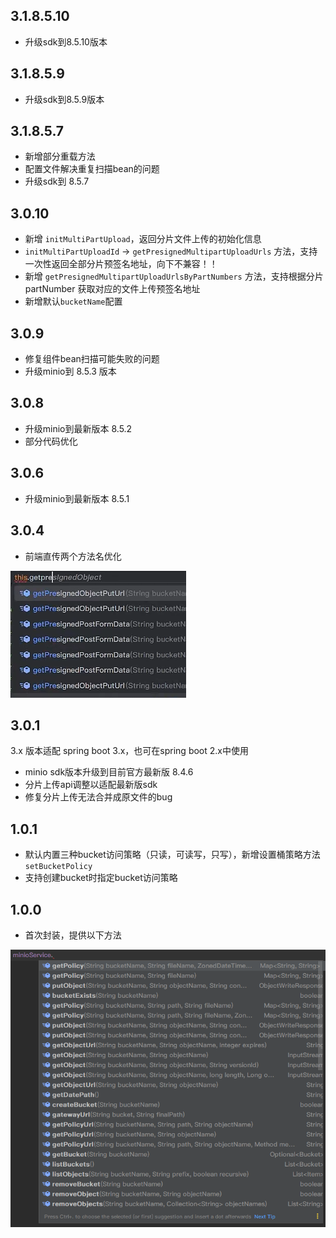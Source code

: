 ## 3.1.8.5.10

- 升级sdk到8.5.10版本

## 3.1.8.5.9

- 升级sdk到8.5.9版本

## 3.1.8.5.7

- 新增部分重载方法
- 配置文件解决重复扫描bean的问题
- 升级sdk到 8.5.7

## 3.0.10

- 新增 `initMultiPartUpload`，返回分片文件上传的初始化信息
- `initMultiPartUploadId` -> `getPresignedMultipartUploadUrls` 方法，支持一次性返回全部分片预签名地址，向下不兼容！！
- 新增 `getPresignedMultipartUploadUrlsByPartNumbers` 方法，支持根据分片 partNumber 获取对应的文件上传预签名地址
- 新增默认`bucketName`配置

## 3.0.9

- 修复组件bean扫描可能失败的问题
- 升级minio到 8.5.3 版本

## 3.0.8

- 升级minio到最新版本 8.5.2
- 部分代码优化

## 3.0.6

- 升级minio到最新版本 8.5.1

## 3.0.4

- 前端直传两个方法名优化

![img.png](img.png)

## 3.0.1

3.x 版本适配 spring boot 3.x，也可在spring boot 2.x中使用

- minio sdk版本升级到目前官方最新版 8.4.6
- 分片上传api调整以适配最新版sdk
- 修复分片上传无法合并成原文件的bug

## 1.0.1

- 默认内置三种bucket访问策略（只读，可读写，只写），新增设置桶策略方法 `setBucketPolicy`
- 支持创建bucket时指定bucket访问策略

## 1.0.0

- 首次封装，提供以下方法

 ![method.png](method.png)